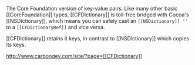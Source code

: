 The Core Foundation version of key-value pairs. Like many other basic [[CoreFoundation]] types, [[CFDictionary]] is toll-free bridged with Cocoa's [[NSDictionary]], which means you can safely cast an <code>[[NSDictionary]] ''</code> to a <code>[[CFDictionaryRef]]</code> and vice versa.

[[CFDictionary]] retains it keys, in contrast to [[NSDictionary]] which copies its keys.

http://www.carbondev.com/site/?page=[[CFDictionary]]